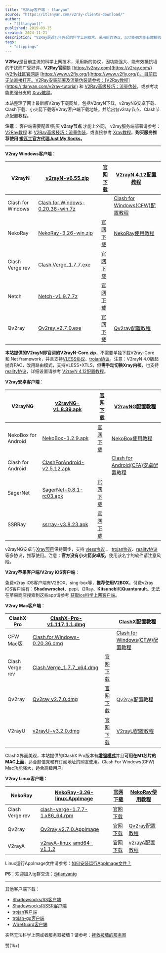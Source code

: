 ```yaml
---
title: "V2Ray客户端 - tlanyan"
source: "https://itlanyan.com/v2ray-clients-download/"
author:
  - "[[tlanyan]]"
published: 2019-09-15
created: 2024-11-21
description: "V2Ray是近几年兴起的科学上网技术，采用新的协议，以功能强大能有效抵抗墙的干扰而广受好评。因v2ray官网被屏蔽，本站整理最新版v2ray Windows、v2ray安卓、v2ray mac、v2ray苹果和v2ray ios客户端下载网址，以及v2ray教程 - V2Ray客户端"
tags:
  - "clippings"
---
```

**V2Ray**是目前主流的科学上网技术，采用新的协议，因功能强大、能有效抵抗墙的干扰而广受好评。**V2Ray官网**是 [https://v2ray.com](https://v2ray.com/)(V2fly社区官网是 [https://www.v2fly.org/](https://www.v2fly.org/))，目前已无法直接打开。V2Ray安装部署及流量伪装请参考：[V2Ray教程](https://itlanyan.com/v2ray-tutorial) 和 [V2Ray高级技巧：流量伪装](https://itlanyan.com/v2ray-traffic-mask/)，或参考功能更强分支的 [Xray教程](https://itlanyan.com/xray-tutorial/)。

本站整理了网上最新版V2ray下载网址，包括V2rayN下载，v2rayNG安卓下载、Clash下载、小火箭下载等V2ray客户端下载地址，并给出各v2ray节点、Clash节点配置教程。

**注意：** 客户端需要配置/购买 **v2ray节点** 才能上外网， v2ray服务端部署请参考：[V2Ray教程](https://itlanyan.com/v2ray-tutorial) 和 [V2Ray高级技巧：流量伪装](https://itlanyan.com/v2ray-traffic-mask/)，或直接参考 [Xray教程](https://itlanyan.com/xray-tutorial/)。**购买服务推荐使用 [搬瓦工官方代理Just My Socks](https://vpsxueyuan.com/just-my-socks-tutorial/)。**

---

**V2ray Windows客户端**：

| V2rayN            | [v2rayN-v6.55.zip](https://itlanyan.com/download.php?filename=/v2/windows/v2rayN-v6.55.zip)                                 | [官网下载](https://github.com/2dust/v2rayN/releases)                    | [V2rayN 4.12配置教程](https://itlanyan.com/go.php?key=v2rayn-config-new)                 |
| ----------------- | --------------------------------------------------------------------------------------------------------------------------- | ------------------------------------------------------------------- | ------------------------------------------------------------------------------------ |
| Clash for Windows | [Clash.for.Windows-0.20.36-win.7z](https://itlanyan.com/download.php?filename=/v2/windows/Clash.for.Windows-0.20.36-win.7z) |                                                                     | [Clash for Windows(CFW)配置教程](https://itlanyan.com/go.php?key=v2ray-clash-win-config) |
| NekoRay           | [NekoRay-3.26-win.zip](https://itlanyan.com/download.php?filename=/v2/windows/NekoRay-3.26-win.zip)                         | [官网下载](https://github.com/MatsuriDayo/nekoray/releases)             | [NekoRay使用教程](https://v2xtls.org/nekoray%e4%bd%bf%e7%94%a8%e6%95%99%e7%a8%8b/)       |
| Clash Verge rev   | [Clash.Verge\_1.7.7.exe](https://itlanyan.com/download.php?filename=/v2/windows/Clash.Verge_1.7.7_x64-setup.exe)            | [官网下载](https://github.com/clash-verge-rev/clash-verge-rev/releases) |                                                                                      |
| Netch             | [Netch-v1.9.7.7z](https://itlanyan.com/download.php?filename=/v2/windows/Netch-v1.9.7.7z)                                   | [官网下载](https://github.com/NetchX/Netch/releases)                    |                                                                                      |
| Qv2ray            | [Qv2ray.v2.7.0.exe](https://itlanyan.com/download.php?filename=/v2/windows/Qv2ray.v2.7.0.exe)                               | [官网下载](https://github.com/Qv2ray/Qv2ray/releases)                   | [Qv2ray配置教程](https://itlanyan.com/go.php?key=qv2ray-config)                          |

**本站提供的V2rayN即官网的V2rayN-Core.zip**，不需要单独下载V2ray-Core和.Net framework，并且支持[VLESS协议](https://itlanyan.com/introduce-v2ray-vless-protocol/)、[trojan协议](https://itlanyan.com/trojan-tutorial/)。注意：V2rayN 4.0版起抛弃PAC，改用路由模式，支持VLESS+XTLS，但**需手动切换Xray内核**，也支持 [reality协议](https://github.com/XTLS/REALITY)，详细设置请参考 [V2rayN 4.12配置教程](https://itlanyan.com/go.php?key=v2rayn-config-new)。

**V2ray安卓客户端**：

| V2rayNG | [v2rayNG-v1.8.39.apk](https://itlanyan.com/download.php?filename=/v2/android/v2rayNG-v1.8.39.apk) | [官网下载](https://github.com/2dust/v2rayNG/releases) | [V2rayNG配置教程](https://itlanyan.com/go.php?key=v2rayng-config) |
| --- | --- | --- | --- |
| NekoBox for Android | [NekoBox-1.2.9.apk](https://itlanyan.com/download.php?filename=/v2/android/NekoBox-1.2.9.apk) | [官网下载](https://github.com/MatsuriDayo/NekoBoxForAndroid/releases) | [NekoBox使用教程](https://v2xtls.org/nekobox-for-android%e4%bd%bf%e7%94%a8%e6%95%99%e7%a8%8b/) |
| Clash for Android | [ClashForAndroid-v2.5.12.apk](https://itlanyan.com/download.php?filename=/v2/android/ClashForAndroid-v2.5.12.apk) |  | [Clash for Android(CFA)安卓配置教程](https://itlanyan.com/go.php?key=v2ray-clash-an-config) |
| SagerNet | [SagerNet-0.8.1-rc03.apk](https://itlanyan.com/download.php?filename=/v2/android/SagerNet-0.8.1-rc03.apk) | [官网下载](https://github.com/SagerNet/SagerNet/releases) |  |
| SSRRay | [ssrray-v3.8.23.apk](https://itlanyan.com/download.php?filename=/v2/android/ssrray-v3.8.23.apk) | [官网下载](https://github.com/xxf098/shadowsocksr-v2ray-trojan-android/releases) |  |

v2rayNG安卓与[Xray项目](https://itlanyan.com/xray-tutorial/)保持同步，支持 [vless协议](https://itlanyan.com/introduce-v2ray-vless-protocol/) 、 [trojan协议](https://itlanyan.com/trojan-tutorial/)、[reality协议](https://github.com/XTLS/REALITY)等多协议，推荐使用。注意：**官方没有小火箭安卓版**，使用该名字的软件请注意风险。

**V2ray苹果客户端/V2ray iOS客户端**：

免费v2ray iOS客户端有V2BOX、sing-box等，**推荐使用V2BOX**。付费v2ray iOS客户端有：**Shadowrocket**、pepi、i2Ray、**Kitsunebi**和**Quantumult**。无法在苹果商店搜索到这些app请参考 [获取ios科学上网客户端](https://itlanyan.com/get-proxy-clients/)。

**V2ray Mac客户端**：

| ClashX Pro | [ClashX-Pro-v1.117.1.1.dmg](https://itlanyan.com/download.php?filename=/v2/macos/ClashX-Pro-v1.117.1.1.dmg) |  | [ClashX配置教程](https://itlanyan.com/go.php?key=v2ray-clashx-config) |
| --- | --- | --- | --- |
| CFW Mac版 | [Clash.for.Windows-0.20.36.dmg](https://itlanyan.com/download.php?filename=/v2/macos/Clash.for.Windows-0.20.36.dmg) |  | [Clash for Windows(CFW)配置教程](https://itlanyan.com/go.php?key=v2ray-clash-win-config) |
| Clash Verge rev | [Clash.Verge\_1.7.7\_x64.dmg](https://itlanyan.com/download.php?filename=/v2/macos/Clash.Verge_1.7.7_x64.dmg) | [官网下载](https://github.com/clash-verge-rev/clash-verge-rev/releases) |  |
| Qv2ray | [Qv2ray v2.7.0.dmg](https://itlanyan.com/download.php?filename=/v2/macos/Qv2ray.v2.7.0.dmg) | [官网下载](https://github.com/Qv2ray/Qv2ray/releases) | [Qv2ray配置教程](https://itlanyan.com/go.php?key=qv2ray-config) |
| V2rayU | [v2rayU-v3.2.0.dmg](https://itlanyan.com/download.php?filename=/v2/macos/v2rayU-v3.2.0.dmg) | [官网下载](https://github.com/yanue/V2rayU/releases) | [V2rayU配置教程](https://itlanyan.com/go.php?key=v2rayu-config) |

ClashX界面美观，本站提供的ClashX Pro版本有[**增强模式**](https://itlanyan.com/use-enhanced-mode-in-clash-to-global-proxy/)并且**可用在M1芯片的MAC上面**，适合颜值党和有订阅地址的网友使用。Clash For Windows(CFW) Mac功能强大，适合高级用户。

**V2ray Linux客户端：**

| NekoRay | [NekoRay-3.26-linux.AppImage](https://itlanyan.com/download.php?filename=/v2/linux/NekoRay-3.26-linux.AppImage) | [官网下载](https://github.com/MatsuriDayo/nekoray/releases) | [NekoRay使用教程](https://v2xtls.org/nekoray%e4%bd%bf%e7%94%a8%e6%95%99%e7%a8%8b/) |
| --- | --- | --- | --- |
| Clash Verge rev | [clash-verge-1.7.7-1.x86\_64.rpm](https://itlanyan.com/download.php?filename=/v2/linux/clash-verge-1.7.7-1.x86_64.rpm) | [官网下载](https://github.com/clash-verge-rev/clash-verge-rev/releases) |  |
| Qv2ray | [Qv2ray.v2.7.0.AppImage](https://itlanyan.com/download.php?filename=/v2/linux/Qv2ray.v2.7.0.AppImage) | [官网下载](https://github.com/Qv2ray/Qv2ray/releases) | [Qv2ray配置教程](https://itlanyan.com/go.php?key=qv2ray-config) |
| V2rayA | [v2rayA-linux\_amd64-v1.1.2](https://itlanyan.com/download.php?filename=/v2/linux/v2rayA-linux_amd64-v1.1.2) | [官网下载](https://github.com/v2rayA/v2rayA/releases) | [v2rayA配置教程](https://itlanyan.com/go.php?key=v2raya-config) |

Linux运行AppImage文件请参考：[如何安装运行AppImage文件？](https://itlanyan.com/how-to-run-appimage-file/)

**PS**：欢迎加入tg群交流：[@tlanyantg](https://t.me/tlanyantg)

---

其他客户端下载：

- [Shadowsocks/SS客户端](https://itlanyan.com/shadowsock-clients/)
- [ShadowsocksR/SSR客户端](https://itlanyan.com/shadowsockr-shadowsocksr-shadowsocksrr-clients/)
- [trojan客户端](https://itlanyan.com/trojan-clients-download/)
- [trojan-go客户端](https://itlanyan.com/trojan-go-clients-download/)
- [WireGuard客户端](https://itlanyan.com/wireguard-clients/)

突然无法科学上网或者服务器被墙？请参考：[拯救被墙的服务器](https://itlanyan.com/recovery-blocked-ip/)

赞(1k+)